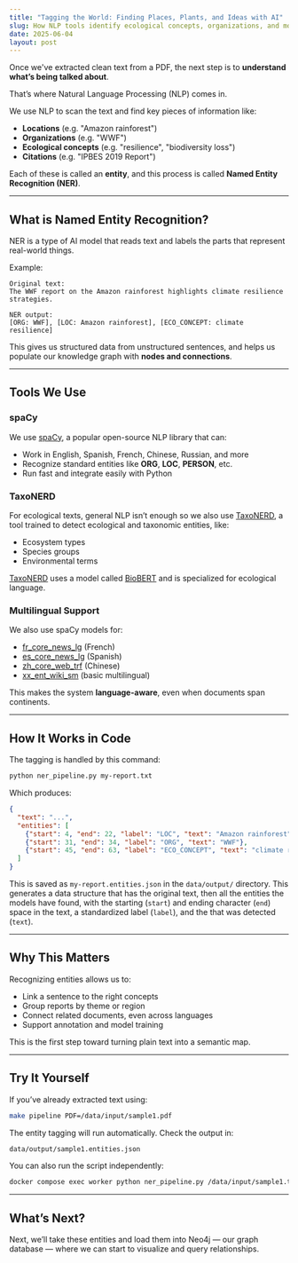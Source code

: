 ```yaml
---
title: "Tagging the World: Finding Places, Plants, and Ideas with AI"
slug: How NLP tools identify ecological concepts, organizations, and more.
date: 2025-06-04
layout: post
---
```


Once we've extracted clean text from a PDF, the next step is to **understand what’s being talked about**.

That’s where Natural Language Processing (NLP) comes in.

We use NLP to scan the text and find key pieces of information like:

- **Locations** (e.g. "Amazon rainforest")
- **Organizations** (e.g. "WWF")
- **Ecological concepts** (e.g. "resilience", "biodiversity loss")
- **Citations** (e.g. "IPBES 2019 Report")

Each of these is called an **entity**, and this process is called **Named Entity Recognition (NER)**.

---

## What is Named Entity Recognition?

NER is a type of AI model that reads text and labels the parts that represent real-world things.

Example:

```plaintext
Original text:
The WWF report on the Amazon rainforest highlights climate resilience strategies.

NER output:
[ORG: WWF], [LOC: Amazon rainforest], [ECO_CONCEPT: climate resilience]
```

This gives us structured data from unstructured sentences, and helps us populate our knowledge graph with **nodes and connections**.

---

## Tools We Use

### spaCy

We use [spaCy](https://spacy.io), a popular open-source NLP library that can:

* Work in English, Spanish, French, Chinese, Russian, and more
* Recognize standard entities like **ORG**, **LOC**, **PERSON**, etc.
* Run fast and integrate easily with Python

### TaxoNERD

For ecological texts, general NLP isn’t enough so we also use [TaxoNERD](https://github.com/nleguillarme/taxonerd), a tool trained to detect ecological and taxonomic entities, like:

* Ecosystem types
* Species groups
* Environmental terms

[TaxoNERD](https://github.com/nleguillarme/taxonerd) uses a model called [BioBERT](https://github.com/dmis-lab/biobert) and is specialized for ecological language.

### Multilingual Support

We also use spaCy models for:

* [fr_core_news_lg](https://spacy.io/models/fr#fr_core_news_lg) (French)
* [es_core_news_lg](https://spacy.io/models/es#es_core_news_lg) (Spanish)
* [zh_core_web_trf](https://spacy.io/models/zh#zh_core_web_trf) (Chinese)
* [xx_ent_wiki_sm](https://spacy.io/models/xx#xx_ent_wiki_sm) (basic multilingual)

This makes the system **language-aware**, even when documents span continents.

--- 

## How It Works in Code

The tagging is handled by this command:

```bash
python ner_pipeline.py my-report.txt
```

Which produces:

```json
{
  "text": "...",
  "entities": [
    {"start": 4, "end": 22, "label": "LOC", "text": "Amazon rainforest"},
    {"start": 31, "end": 34, "label": "ORG", "text": "WWF"},
    {"start": 45, "end": 63, "label": "ECO_CONCEPT", "text": "climate resilience"}
  ]
}
```

This is saved as `my-report.entities.json` in the `data/output/` directory. This generates a data structure that has the original text, then all the entities the models have found, with the starting (`start`) and ending character (`end`) space in the text, a standardized label (`label`), and the that was detected (`text`). 

---

## Why This Matters

Recognizing entities allows us to:

* Link a sentence to the right concepts
* Group reports by theme or region
* Connect related documents, even across languages
* Support annotation and model training

This is the first step toward turning plain text into a semantic map.

---

## Try It Yourself

If you’ve already extracted text using:

```bash
make pipeline PDF=/data/input/sample1.pdf
```

The entity tagging will run automatically. Check the output in:

```bash
data/output/sample1.entities.json
```

You can also run the script independently:

```bash
docker compose exec worker python ner_pipeline.py /data/input/sample1.txt
```

---

## What’s Next?

Next, we’ll take these entities and load them into Neo4j — our graph database — where we can start to visualize and query relationships.
